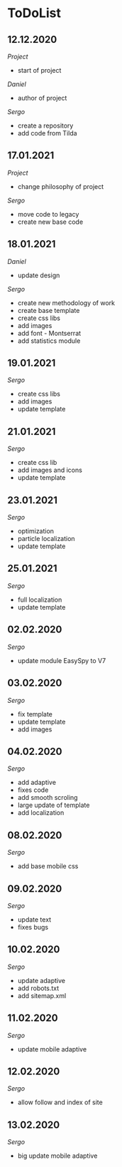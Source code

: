 # ToDoList


## 12.12.2020

*Project*

- start of project

*Daniel*

- author of project

*Sergo*

- create a repository
- add code from Tilda


## 17.01.2021

*Project*

- change philosophy of project

*Sergo*

- move code to legacy
- create new base code


## 18.01.2021

*Daniel*

- update design

*Sergo*

- create new methodology of work
- create base template
- create css libs
- add images
- add font - Montserrat
- add statistics module


## 19.01.2021

*Sergo*

- create css libs
- add images
- update template


## 21.01.2021

*Sergo*

- create css lib
- add images and icons
- update template


## 23.01.2021

*Sergo*

- optimization
- particle localization
- update template


## 25.01.2021

*Sergo*

- full localization
- update template


## 02.02.2020

*Sergo*

- update module EasySpy to V7


## 03.02.2020

*Sergo*

- fix template
- update template
- add images


## 04.02.2020

*Sergo*

- add adaptive
- fixes code
- add smooth scroling
- large update of template
- add localization


## 08.02.2020

*Sergo*

- add base mobile css


## 09.02.2020

*Sergo*

- update text
- fixes bugs


## 10.02.2020

*Sergo*

- update adaptive
- add robots.txt
- add sitemap.xml


## 11.02.2020

*Sergo*

- update mobile adaptive


## 12.02.2020

*Sergo*

- allow follow and index of site


## 13.02.2020

*Sergo*

- big update mobile adaptive
